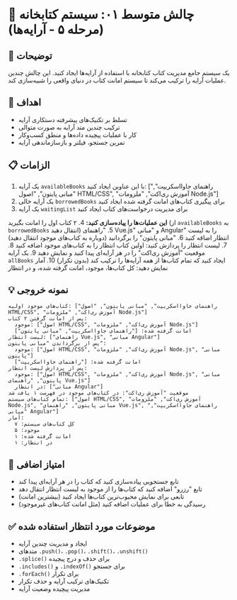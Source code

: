 # 🎯 چالش متوسط ۰۱: سیستم کتابخانه (مرحله ۵ - آرایه‌ها)

## 📝 توضیحات
یک سیستم جامع مدیریت کتاب کتابخانه با استفاده از آرایه‌ها ایجاد کنید. این چالش چندین عملیات آرایه را ترکیب می‌کند تا سیستم امانت کتاب در دنیای واقعی را شبیه‌سازی کند.

## 🎯 اهداف
- تسلط بر تکنیک‌های پیشرفته دستکاری آرایه
- ترکیب چندین متد آرایه به صورت متوالی
- کار با عملیات پیچیده داده‌ها و منطق کسب‌وکار
- تمرین جستجو، فیلتر و بازسازماندهی آرایه

## 📋 الزامات
1. یک آرایه `availableBooks` با این عناوین ایجاد کنید: ["راهنمای جاوااسکریپت", "مبانی پایتون", "اصول HTML/CSS", "آموزش ری‌اکت", "ملزومات Node.js"]
2. یک آرایه خالی `borrowedBooks` برای پیگیری کتاب‌های امانت گرفته شده ایجاد کنید
3. یک آرایه `waitingList` برای مدیریت درخواست‌های کتاب ایجاد کنید

**این عملیات‌ها را پیاده‌سازی کنید:**
4. ۲ کتاب اول را امانت بگیرید (از `availableBooks` به `borrowedBooks` انتقال دهید)
5. "راهنمای Vue.js" و "مبانی Angular" را به لیست انتظار اضافه کنید
6. "مبانی پایتون" را برگردانید (دوباره به کتاب‌های موجود انتقال دهید)
7. لیست انتظار را پردازش کنید: اولین کتاب انتظار را به کتاب‌های موجود اضافه کنید
8. موقعیت "آموزش ری‌اکت" را در هر آرایه‌ای پیدا کنید و نمایش دهید
9. یک آرایه `allBooks` ایجاد کنید که تمام کتاب‌ها از همه آرایه‌ها را ترکیب کند (بدون تکرار)
10. آمار نمایش دهید: کل کتاب‌ها، موجود، امانت گرفته شده، و در انتظار

## 💡 نمونه خروجی
```
کتاب‌های موجود اولیه: ["راهنمای جاوااسکریپت", "مبانی پایتون", "اصول HTML/CSS", "آموزش ری‌اکت", "ملزومات Node.js"]
پس از امانت گرفتن ۲ کتاب:
  موجود: ["اصول HTML/CSS", "آموزش ری‌اکت", "ملزومات Node.js"]
  امانت گرفته شده: ["راهنمای جاوااسکریپت", "مبانی پایتون"]
لیست انتظار: ["راهنمای Vue.js", "مبانی Angular"]
پس از برگرداندن "مبانی پایتون":
  موجود: ["اصول HTML/CSS", "آموزش ری‌اکت", "ملزومات Node.js", "مبانی پایتون"]
  امانت گرفته شده: ["راهنمای جاوااسکریپت"]
پس از پردازش لیست انتظار:
  موجود: ["اصول HTML/CSS", "آموزش ری‌اکت", "ملزومات Node.js", "مبانی پایتون", "راهنمای Vue.js"]
  در انتظار: ["مبانی Angular"]
موقعیت "آموزش ری‌اکت": در کتاب‌های موجود در فهرست ۱ یافت شد
تمام کتاب‌های سیستم: ["اصول HTML/CSS", "آموزش ری‌اکت", "ملزومات Node.js", "مبانی پایتون", "راهنمای Vue.js", "راهنمای جاوااسکریپت", "مبانی Angular"]
آمار:
  کل کتاب‌های سیستم: ۷
  موجود: ۵
  امانت گرفته شده: ۱
  در انتظار: ۱
```

## 🚀 امتیاز اضافی
- تابع جستجویی پیاده‌سازی کنید که کتاب را در هر آرایه‌ای پیدا کند
- تابع "رزرو" اضافه کنید که کتاب‌ها را از موجود به لیست انتظار انتقال دهد
- تابعی برای نمایش محبوب‌ترین کتاب‌ها ایجاد کنید (بیشترین امانت)
- رسیدگی به خطا برای عملیات اضافه کنید (مثل امانت کتاب‌های غیرموجود)

## ✅ موضوعات مورد انتظار استفاده شده
- ایجاد و مدیریت چندین آرایه
- متدهای `.push()`، `.pop()`، `.shift()`، `.unshift()`
- `.splice()` برای حذف و درج پیچیده
- `.includes()` و `.indexOf()` برای جستجو
- `.forEach()` برای تکرار
- تکنیک‌های ترکیب آرایه و حذف تکرار
- مدیریت پیچیده وضعیت آرایه
